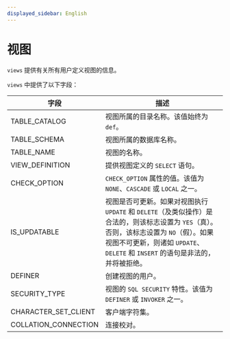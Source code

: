 ```yaml
---
displayed_sidebar: English
---
```


# 视图

`views` 提供有关所有用户定义视图的信息。

`views` 中提供了以下字段：

|**字段**|**描述**|
|---|---|
|TABLE_CATALOG|视图所属的目录名称。该值始终为 `def`。|
|TABLE_SCHEMA|视图所属的数据库名称。|
|TABLE_NAME|视图的名称。|
|VIEW_DEFINITION|提供视图定义的 `SELECT` 语句。|
|CHECK_OPTION|`CHECK_OPTION` 属性的值。该值为 `NONE`、`CASCADE` 或 `LOCAL` 之一。|
|IS_UPDATABLE|视图是否可更新。如果对视图执行 `UPDATE` 和 `DELETE`（及类似操作）是合法的，则该标志设置为 `YES`（真）。否则，该标志设置为 `NO`（假）。如果视图不可更新，则诸如 `UPDATE`、`DELETE` 和 `INSERT` 的语句是非法的，并将被拒绝。|
|DEFINER|创建视图的用户。|
|SECURITY_TYPE|视图的 `SQL SECURITY` 特性。该值为 `DEFINER` 或 `INVOKER` 之一。|
|CHARACTER_SET_CLIENT|客户端字符集。|
|COLLATION_CONNECTION|连接校对。|